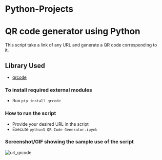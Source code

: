 # Python-Projects

# QR code generator using Python
This script take a link of any URL and generate a QR code corresponding to it.

## Library Used
* [qrcode](https://github.com/lincolnloop/python-qrcode)

### To install required external modules
* Run `pip install qrcode` 

### How to run the script
- Provide your desired URL in the script
- Execute `python3 QR Code Generator.ipynb`

### Screenshot/GIF showing the sample use of the script

![url_qrcode](https://user-images.githubusercontent.com/115491376/210268482-6590a374-a3ba-4cdb-b214-88c6a5589eb3.jpg)


